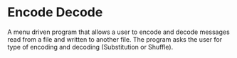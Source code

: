 # Encode Decode
A menu driven program that allows a user to encode and decode messages read from a file and written to another file. The program asks the user for type of encoding and decoding (Substitution or Shuffle).
